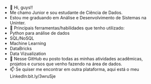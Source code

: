 - 👋 Hi, guys!!
- Me chamo Junior e sou estudante de Ciência de Dados.
- Estou me graduando em Análise e Desenvolvimento de Sistemas na Uninter.
- 🌱 Principais ferramentas/habilidades que tenho utilizado:
-  Python para análise de dados
-  SQL/NoSQL
-  Machine Learning
-  DataBricks
-  Data Vizualization
- 💞️ Nesse GitHub eu posto todas as minhas atividades acadêmicas, projetos e cursos que venho fazendo na área de dados.
- 📫 Se quiser me encontrar em outra plataforma, aqui está o meu LinkedIn:bit.ly/3wruSje


<!---
Junioracpj/Junioracpj is a ✨ special ✨ repository because its `README.md` (this file) appears on your GitHub profile.
You can click the Preview link to take a look at your changes.
--->

